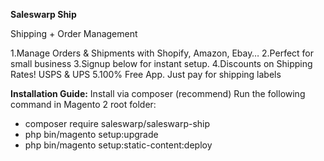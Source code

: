 **Saleswarp Ship**

Shipping + Order Management

1.Manage Orders & Shipments with Shopify, Amazon, Ebay…
2.Perfect for small business
3.Signup below for instant setup.
4.Discounts on Shipping Rates! USPS & UPS
5.100% Free App. Just pay for shipping labels

**Installation Guide:**
Install via composer (recommend)
Run the following command in Magento 2 root folder:

  - composer require saleswarp/saleswarp-ship
  - php bin/magento setup:upgrade
  - php bin/magento setup:static-content:deploy

